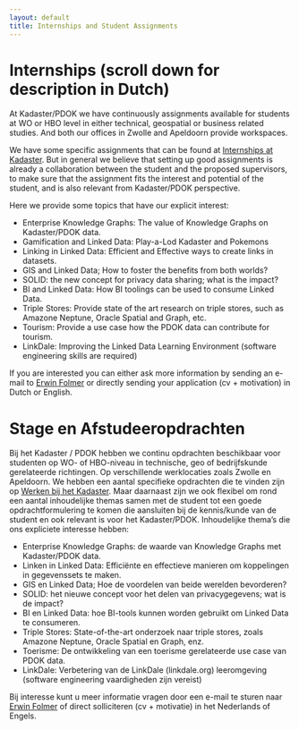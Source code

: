 ```yaml
---
layout: default
title: Internships and Student Assignments
---
```


# Internships (scroll down for description in Dutch)
At Kadaster/PDOK we have continuously assignments available for students at WO or HBO level in either technical, geospatial or business related studies. And both our offices in Zwolle and Apeldoorn provide workspaces. 

We have some specific assignments that can be found at [Internships at Kadaster](https://www.werkenbijhetkadaster.nl/stages-en-afstuderen).
But in general we believe that setting up good assignments is already a collaboration between the student and the proposed supervisors, to make sure that the assignment fits the interest and potential of the student, and is also relevant from Kadaster/PDOK perspective. 

Here we provide some topics that have our explicit interest:

-  Enterprise Knowledge Graphs: The value of Knowledge Graphs on Kadaster/PDOK data.
-  Gamification and Linked Data: Play-a-Lod Kadaster and Pokemons
-  Linking in Linked Data: Efficient and Effective ways to create links in datasets. 
-  GIS and Linked Data; How to foster the benefits from both worlds?
-  SOLID: the new concept for privacy data sharing; what is the impact?
-  BI and Linked Data: How BI toolings can be used to consume Linked Data.
-  Triple Stores: Provide state of the art research on triple stores, such as Amazone Neptune, Oracle Spatial and Graph, etc. 
-  Tourism: Provide a use case how the PDOK data can contribute for tourism.
-  LinkDale: Improving the Linked Data Learning Environment (software engineering skills are required)

If you are interested you can either ask more information by sending an e-mail to [Erwin Folmer](mailto:erwin.folmer@kadaster.nl) or directly sending your application (cv + motivation) in Dutch or English.


# Stage en Afstudeeropdrachten
Bij het Kadaster / PDOK hebben we continu opdrachten beschikbaar voor studenten op WO- of HBO-niveau in technische, geo of bedrijfskunde gerelateerde richtingen. Op verschillende werklocaties zoals Zwolle en Apeldoorn.  We hebben een aantal specifieke opdrachten die te vinden zijn op [Werken bij het Kadaster](https://www.werkenbijhetkadaster.nl/stages-en-afstuderen). Maar daarnaast zijn we ook flexibel om rond een aantal inhoudelijke themas samen met de student tot een goede opdrachtformulering te komen die aansluiten bij de kennis/kunde van de student en ook relevant is voor het Kadaster/PDOK. Inhoudelijke thema’s die ons expliciete interesse hebben:
- Enterprise Knowledge Graphs: de waarde van Knowledge Graphs met Kadaster/PDOK data. 
- Linken in Linked Data: Efficiënte en effectieve manieren om koppelingen in gegevenssets te maken.
- GIS en Linked Data; Hoe de voordelen van beide werelden bevorderen?
- SOLID: het nieuwe concept voor het delen van privacygegevens; wat is de impact?
- BI en Linked Data: hoe BI-tools kunnen worden gebruikt om Linked Data te consumeren.
- Triple Stores: State-of-the-art onderzoek naar triple stores, zoals Amazone Neptune, Oracle Spatial en Graph, enz.
- Toerisme: De ontwikkeling van een toerisme gerelateerde use case van PDOK data.
- LinkDale: Verbetering van de LinkDale (linkdale.org)  leeromgeving (software engineering vaardigheden zijn vereist)

Bij interesse kunt u meer informatie vragen door een e-mail te sturen naar [Erwin Folmer](mailto:erwin.folmer@kadaster.nl) of direct solliciteren (cv + motivatie) in het Nederlands of Engels.
